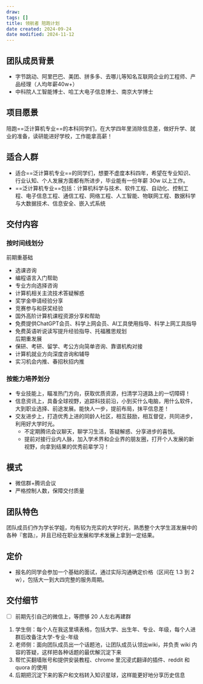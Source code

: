 ```yaml
---
draw:
tags: []
title: 领航者 陪跑计划
date created: 2024-09-24
date modified: 2024-11-12
---
```


## 团队成员背景

- 字节跳动、阿里巴巴、美团、拼多多、去哪儿等知名互联网企业的工程师、产品经理（人均年薪40w+）
- 中科院人工智能博士、哈工大电子信息博士、南京大学博士

## 项目愿景

   陪跑==泛计算机专业==的本科同学们，在大学四年里消除信息差，做好升学、就业的准备，读研能进好学校，工作能拿高薪！

## 适合人群

- 适合==泛计算机专业==的同学们，想要不虚度本科四年，希望在专业知识、行业认知、个人发展方面都有所进步，毕业能有一份年薪 30w 以上工作。
- ==泛计算机专业==包括：计算机科学与技术、软件工程、自动化、控制工程、电子信息工程、通信工程、网络工程、人工智能、物联网工程、数据科学与大数据技术、信息安全、嵌入式系统

## 交付内容

### 按时间线划分

前期重基础

- 选课咨询
- 编程语言入门帮助
- 专业方向选择咨询
- 计算机相关主流技术答疑解惑
- 奖学金申请经验分享
- 竞赛参与和获奖经验
- 国外高阶计算机课程资源分享和帮助
- 免费提供ChatGPT会员、科学上网会员、AI工具使用指导、科学上网工具指导
- 免费英语听说读写提升经验指导、托福雅思规划  
后期重发展
- 保研、考研、留学、考公方向简单咨询、靠谱机构对接
- 计算机就业方向深度咨询和辅导
- 实习机会内推、春招秋招内推

### 按能力培养划分

- 专业技能上，瞄准热门方向，获取优质资源，扫清学习道路上的一切障碍！
- 信息资讯上，具备全球视野，追踪科技前沿，小到买什么电脑，用什么软件，大到职业选择、前途发展。能快人一步，提前布局，抹平信息差！
- 交友进步上，打造优秀上进的同龄人社区，相互鼓励，相互督促，共同进步，利用好大学时光。
	- 不定期腾讯会议聊天，聊学习生活，答疑解惑、分享进步的喜悦。
	- 提前对接行业内人脉，加入学术界和企业界的朋友圈，打开个人发展的新视野，向拿到结果的优秀前辈学习！

## 模式

- 微信群+腾讯会议
- 严格控制人数，保障交付质量

## 团队特色

团队成员们作为学长学姐，均有较为充实的大学时光，熟悉整个大学生涯发展中的各种『套路』，并且已经在职业发展和学术发展上拿到一定结果。

## 定价

- 报名的同学会参加一个基础的面试，通过实际沟通确定价格（区间在 1.3 到 2 w），包括大一到大四完整的服务周期。

## 交付细节

- [ ] 前期先引自己的微信上，等攒够 20 人左右再建群

1. 学生侧：每个人在我这里填表格，包括大学、出生年、专业、年级，每个人进群后改备注大学-专业-年级
2. 老师侧：面向团队成员出一个话题池，让团队成员认领出wiki，并负责 wiki 内容的答疑，这样把各种话题的最优解沉淀下来
3. 帮忙买翻墙账号和提供安装教程、chrome 里沉浸式翻译的插件、reddit 和 quora 的使用
4. 后期把沉淀下来的客户和文档转入知识星球，这样能更好地分享历史信息
